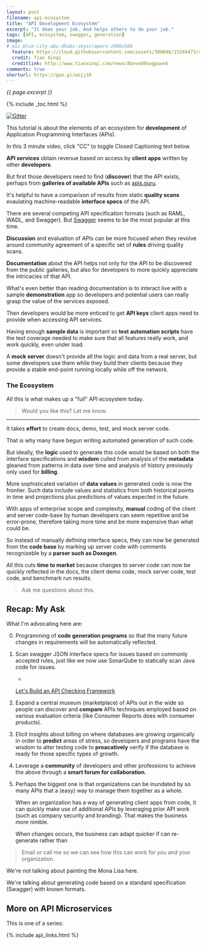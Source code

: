 ```yaml
---
layout: post
filename: api-ecosystem
title: "API Development Ecosystem"
excerpt: "It does your job. And helps others to do your job."
tags: [API, ecosystem, swagger, generation]
image:
# pic-blue-city-abu-dhabi-skyscrapers-1900x500
  feature: https://cloud.githubusercontent.com/assets/300046/15269473/c8311bfa-19bc-11e6-890c-06abc511ef39.jpg
  credit: Tian Xinqi
  creditlink: http://www.tianxinqi.com/news/Above80swgpuwnk
comments: true
shorturl: https://goo.gl/wojj1R
---
```

<i>{{ page.excerpt }}</i>

{% include _toc.html %}

[![Gitter](https://badges.gitter.im/wilsonmar/wilsonmar.github.io.svg)](https://gitter.im/wilsonmar/wilsonmar.github.io?utm_source=badge&utm_medium=badge&utm_campaign=pr-badge)

This tutorial is about the elements of an ecosystem for 
<strong>development</strong> of Application Programming Interfaces (APIs).

<amp-youtube data-videoid="bOuMpvrrkGY" layout="responsive" width="480" height="270">
</amp-youtube>
In this 3 minute video, click "CC" to toggle Closed Captioning text below.

<strong>API services</strong> obtain revenue based on access by 
<strong>client apps</strong> written by other 
<strong>developers</strong>.

But first those developers need to find (<strong>discover</strong>) that the API exists,
perhaps from <strong>galleries of available APIs</strong>
such as <a target="_blank" href="https://apis.guru/">apis.guru</a>.

It's helpful to have a comparison of results from static
<strong>quality scans</strong> evaulating machine-readable
<strong>interface specs</strong> of the API.

There are several competing API specification formats (such as RAML, WADL, and Swagger).
But [Swagger](/swagger/) seems to be the most popular at this time.

<strong>Discussion</strong> and evaluation of APIs can be more focused
when they revolve around community agreement of a specific set of
<strong>rules</strong> driving quality scans.

<strong>Documentation</strong> about the API helps not only
for the API to be discovered from the public galleries,
but also for developers to more quickly appreciate the intricacies of that API.

What's even better than reading documentation 
is to interact live with a sample <strong>demonstration</strong> app
so developers and potential users can really grasp the value of the services exposed.

Then developers would be more enticed to get <strong>API keys</strong>
client apps need to provide when accessing API services.

Having enough <strong>sample data</strong> is important so
<strong>test automation scripts</strong> have the test coverage needed
to make sure that all features really work, and work quickly, even under load. 

A <strong>mock server</strong> doesn't provide all the logic and data from a real server,
but some developers use them while they build their clients because they provide
a stable end-point running locally while off the network.

### The Ecosystem #

All this is what makes up a "full" API ecosystem today.

<amp-img width="650" height="283" alt="api-ecosystem-v05-needs-650x283-c67.jpg"
src="https://cloud.githubusercontent.com/assets/300046/16594103/f753f594-42a5-11e6-99cf-fabe7317374d.jpg">
</amp-img>

> Would you like this? Let me know.

<hr />

It takes <strong>effort</strong> 
to create docs, demo, test, and mock server code.

That is why many have begun writing automated generation of such code.

But ideally, the <strong>logic</strong> used to generate this code 
would be based on both the interface specifications and 
<strong>wisdom</strong> culled from analysis of the 
<strong>metadata</strong> gleaned from patterns in data over time
and analysis of history previously only used for <strong>billing</strong>.

More sophisticated variation of <strong>data values</strong> in generated code
is now the frontier.
Such data include values and statistics from both historical points in time 
and projections plus predictions of values expected in the future.

With apps of enterprise scope and complexity,
<strong>manual</strong> coding of the client and server code-base by human developers
can seem repetitive and be error-prone, therefore taking more time and 
be more expensive than what could be.

So instead of manually defining interface specs,
they can now be generated from the 
<strong>code base</strong> 
by marking up server code with 
comments
recognizeble by a <strong>parser such as Doxegen</strong>.

All this cuts <strong>time to market</strong> because changes to server code
can now be quickly reflected in the 
docs, the client demo code, mock server code, test code, and benchmark run results.

> Ask me questions about this.

<a name="Recap"></a>

## Recap: My Ask #

<a name="Diagram"></a>

<amp-img width="650" height="307" alt="api-ecosystem-v05-650x307-c64.jpg"
src="https://cloud.githubusercontent.com/assets/300046/16593898/e34ad1f4-42a4-11e6-9b08-4396c1514ca9.jpg">
</amp-img>

What I'm advocating here are:

0. Programming of <strong>code generation programs</strong> so that 
   the many future changes in requirements will be automatically reflected.

0. Scan swagger JSON interface specs for issues based on commonly accepted rules, 
   just like we now use SonarQube to statically scan Java code for issues.

   * <a target="_blank" href="https://dojo.ministryoftesting.com/lessons/part-1-getting-started-installation-of-software">
   Let's Build an API Checking Framework</a>

0. Expand a central museum (marketplace) of APIs out in the wide
   so people can discover and <strong>compare</strong> APIs
   techniques employed based on various evaluation criteria
   (like Consumer Reports does with consumer products).

0. Elicit insights about billing on where databases are growing organically in order to 
   <strong>predict</strong> areas of stress, 
   so developers and programs have the wisdom to
   alter testing code to <strong>proacatively</strong> 
   verify if the database is ready for those specific types of growth.

0. Leverage a <strong>community</strong> of developers and other professions 
   to achieve the above
   through a <strong>smart forum for collaboration</strong>.

0. Perhaps the biggest one is that 
   organizations can be inundated by so many APIs that a (easy) way to manage them together as a whole. 
   
   When an organization has a way of generating client apps from code,
   it can quickly make use of additional APIs by leveraging 
   prior API work (such as company security and branding).
   That makes the business more nimble.

   When changes occurs, the business can adapt quicker if can re-generate
   rather than 

> Email or call me so we can see how this can work for you and your organization.

We're not talking about painting the Mona Lisa here.

We're talking about generating code based on a standard specification (Swagger)
with known formats.


## More on API Microservices #

This is one of a series:

{% include api_links.html %}
